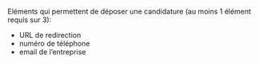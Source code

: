 Eléments qui permettent de déposer une candidature (au moins 1 élément requis sur 3):

- URL de redirection
- numéro de téléphone
- email de l’entreprise
